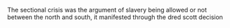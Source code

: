 The sectional crisis was the argument of slavery being allowed or not between the north and south, it manifested through the dred scott decision